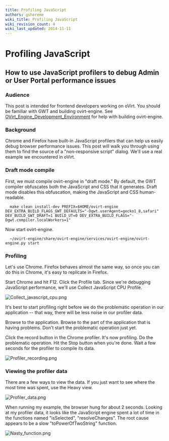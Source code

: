 ```yaml
---
title: Profiling JavaScript
authors: gshereme
wiki_title: Profiling JavaScript
wiki_revision_count: 4
wiki_last_updated: 2014-11-11
---
```


# Profiling JavaScript

## How to use JavaScript profilers to debug Admin or User Portal performance issues

### Audience

This post is intended for frontend developers working on oVirt. You should be familiar with GWT and building ovirt-engine. See [OVirt_Engine_Development_Environment](/develop/developer-guide/engine/engine-development-environment/) for help with building ovirt-engine.

### Background

Chrome and Firefox have built-in JavaScript profilers that can help us easily debug browser performance issues. This post will walk you through using them to find the source of a "non-responsive script" dialog. We'll use a real example we encountered in oVirt.

### Draft mode compile

First, we must compile ovirt-engine in "draft mode." By default, the GWT compiler obfuscates both the JavaScript and CSS that it generates. Draft mode disables this obfuscation, making the JavaScript and CSS human-readable.

      make clean install-dev PREFIX=$HOME/ovirt-engine DEV_EXTRA_BUILD_FLAGS_GWT_DEFAULTS="-Dgwt.userAgent=gecko1_8,safari" DEV_BUILD_GWT_DRAFT=1 BUILD_UT=0 DEV_EXTRA_BUILD_FLAGS="-Dgwt.compiler.localWorkers=1"

Now start ovirt-engine.

      ~/ovirt-engine/share/ovirt-engine/services/ovirt-engine/ovirt-engine.py start

### Profiling

Let's use Chrome. Firefox behaves almost the same way, so once you can do this in Chrome, it's easy to replicate in Firefox.

Start Chrome and hit F12. Click the Profile tab. Since we're debugging JavaScript performance, we'll use Collect JavaScript CPU Profile.

![](Collect_javascript_cpu.png "Collect_javascript_cpu.png")

It's best to start profiling right before we do the problematic operation in our application -- that way, there will be less noise in our profiler data.

Browse to the application. Browse to the part of the application that is having problems. Don't start the problematic operation just yet.

Click the record button in the Chrome profiler. It's now profiling. Do the problematic operation. Hit the Stop button when you're done. Wait a few seconds for the profiler to compile its data.

![](Profiler_recording.png "Profiler_recording.png")

### Viewing the profiler data

There are a few ways to view the data. If you just want to see where the most time was spent, use the Heavy view.

![](Profiler_data.png "Profiler_data.png")

When running my example, the browser hung for about 2 seconds. Looking at my profiler data, it looks like the JavaScript engine spent a lot of time in the functions named "isSelected", "resolveChanges". The root cause appears to be a slow "toPowerOfTwoString" function.

![](Nasty_function.png "Nasty_function.png")
